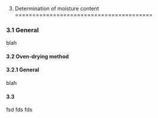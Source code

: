 3. Determination of moisture content
========================================

### 3.1 General

blah

#### 3.2 Oven-drying method

#### 3.2.1 General

blah

#### 3.3










































fsd
fds
fds

